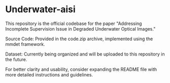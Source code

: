# Underwater-aisi
This repository is the official codebase for the paper "Addressing Incomplete Supervision Issue in Degraded Underwater Optical Images."

Source Code: Provided in the code.zip archive, implemented using the mmdet framework.

Dataset: Currently being organized and will be uploaded to this repository in the future.

For better clarity and usability, consider expanding the README file with more detailed instructions and guidelines.
